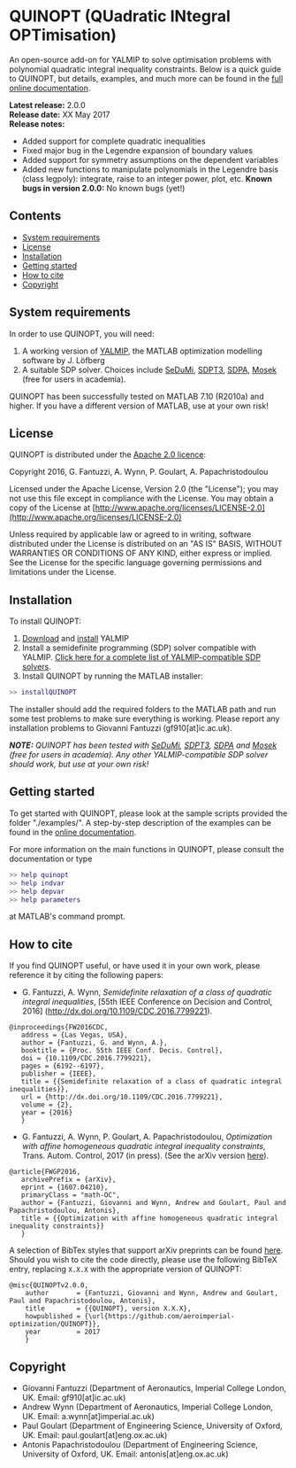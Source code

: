 # QUINOPT (QUadratic INtegral OPTimisation)
An open-source add-on for YALMIP to solve optimisation problems with polynomial quadratic integral inequality constraints. Below is a quick guide to QUINOPT, but details, examples, and much more can be found in the [full online documentation](http://quinopt.readthedocs.io/).

**Latest release:** 2.0.0  
**Release date:** XX May 2017  
**Release notes:**
- Added support for complete quadratic inequalities
- Fixed major bug in the Legendre expansion of boundary values
- Added support for symmetry assumptions on the dependent variables
- Added new functions to manipulate polynomials in the Legendre basis (class legpoly): integrate, raise to an integer power, plot, etc.
**Known bugs in version 2.0.0:** No known bugs (yet!)

## Contents
- [System requirements](#Requirements)
- [License](#License)
- [Installation](#Install)
- [Getting started](#GettingStarted)
- [How to cite](#Cite)
- [Copyright](#Copyright)

## System requirements<a name="Requirements"></a>

In order to use QUINOPT, you will need:

1. A working version of [YALMIP](https://yalmip.github.io/), the MATLAB optimization modelling software by J. L&ouml;fberg
2. A suitable SDP solver. Choices include [SeDuMi](https://github.com/sqlp/sedumi), [SDPT3](http://www.math.nus.edu.sg/~mattohkc/sdpt3.html), [SDPA](http://sdpa.sourceforge.net/), [Mosek](https://www.mosek.com/) (free for
    users in academia).

QUINOPT has been successfully tested on MATLAB 7.10  (R2010a) and higher. If you have a different version of MATLAB, use at your own risk!

## License<a name="License"></a>

QUINOPT is distributed under the [Apache 2.0 licence](http://www.apache.org/licenses/LICENSE-2.0):

Copyright 2016, G. Fantuzzi, A. Wynn, P. Goulart, A. Papachristodoulou

Licensed under the Apache License, Version 2.0 (the "License"); you may not use this file except in compliance with the License. You may obtain a copy of the License at [http://www.apache.org/licenses/LICENSE-2.0](http://www.apache.org/licenses/LICENSE-2.0)

Unless required by applicable law or agreed to in writing, software distributed under the License is distributed on an "AS IS" BASIS, WITHOUT WARRANTIES OR CONDITIONS OF ANY KIND, either express or implied. See the License for the specific language governing permissions and limitations under the License.

## Installation<a name="Install"></a>

To install QUINOPT:

1. [Download](https://yalmip.github.io/download/) and [install](https://yalmip.github.io/tutorial/installation/) YALMIP
2. Install a semidefinite programming (SDP) solver compatible with YALMIP. [Click here for a complete list of YALMIP-compatible SDP solvers](https://yalmip.github.io/allsolvers/).  
3. Install QUINOPT by running the MATLAB installer:

```Matlab
>> installQUINOPT
```

The installer should add the required folders to the MATLAB path and run some test problems to make sure everything is working.
Please report any installation problems to Giovanni Fantuzzi (gf910[at]ic.ac.uk).

_**NOTE:** QUINOPT has been tested with [SeDuMi](https://github.com/sqlp/sedumi),
  [SDPT3](http://www.math.nus.edu.sg/~mattohkc/sdpt3.html),
  [SDPA](http://sdpa.sourceforge.net/) and
  [Mosek](https://www.mosek.com/) (free for users in academia).
  Any other YALMIP-compatible SDP solver should work, but use at your own risk!_

## Getting started<a name="GettingStarted"></a>

To get started with QUINOPT, please look at the sample scripts provided the folder "./examples/". A step-by-step description of the examples can be found in the [online documentation](http://quinopt.readthedocs.io/04_examples/index.html).

For more information on the main functions in QUINOPT, please consult the documentation or type

```Matlab
>> help quinopt
>> help indvar
>> help depvar
>> help parameters
```

at MATLAB's command prompt.


## How to cite<a name="Cite"></a>

If you find QUINOPT useful, or have used it in your own work, please reference
it by citing the following papers:

* G. Fantuzzi, A. Wynn, _Semidefinite relaxation of a class of quadratic
 integral inequalities_, [55th IEEE Conference on Decision and Control, 2016]
 (http://dx.doi.org/10.1109/CDC.2016.7799221).

 ```
@inproceedings{FW2016CDC,
    address = {Las Vegas, USA},
    author = {Fantuzzi, G. and Wynn, A.},
    booktitle = {Proc. 55th IEEE Conf. Decis. Control},
    doi = {10.1109/CDC.2016.7799221},
    pages = {6192--6197},
    publisher = {IEEE},
    title = {{Semidefinite relaxation of a class of quadratic integral inequalities}},
    url = {http://dx.doi.org/10.1109/CDC.2016.7799221},
    volume = {2},
    year = {2016}
	}
 ```

* G. Fantuzzi, A. Wynn, P. Goulart, A. Papachristodoulou, _Optimization
with affine homogeneous quadratic integral inequality constraints_, Trans. Autom. Control, 2017 (in press). (See the arXiv version [here](https://arxiv.org/abs/1607.04210#)).

 ```
 @article{FWGP2016,
	archivePrefix = {arXiv},
	eprint = {1607.04210},
	primaryClass = "math-OC",
	author = {Fantuzzi, Giovanni and Wynn, Andrew and Goulart, Paul and Papachristodoulou, Antonis},
	title = {{Optimization with affine homogeneous quadratic integral inequality constraints}}
	}
 ```

A selection of BibTex styles that support arXiv preprints can be found [here](http://arxiv.org/hypertex/bibstyles/).
Should you wish to cite the code directly, please use the following BibTeX entry, replacing ``X.X.X`` with the appropriate version of QUINOPT:

```
@misc{QUINOPTv2.0.0,
    author       = {Fantuzzi, Giovanni and Wynn, Andrew and Goulart, Paul and Papachristodoulou, Antonis},
    title        = {{QUINOPT}, version X.X.X},
    howpublished = {\url{https://github.com/aeroimperial-optimization/QUINOPT}},
    year         = 2017
    }
```

## Copyright<a name="Copyright"></a>
- Giovanni Fantuzzi (Department of Aeronautics, Imperial College London, UK. Email: gf910[at]ic.ac.uk)  
- Andrew Wynn (Department of Aeronautics, Imperial College London, UK. Email: a.wynn[at]imperial.ac.uk)
- Paul Goulart (Department of Engineering Science, University of Oxford, UK. Email: paul.goulart[at]eng.ox.ac.uk)
- Antonis Papachristodoulou (Department of Engineering Science, University of Oxford, UK. Email: antonis[at]eng.ox.ac.uk)
